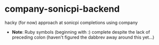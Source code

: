 # company-sonicpi-backend
hacky (for now) approach at sonicpi completions using company



- **Note**: Ruby symbols (beginning with :) complete despite the lack of preceding colon (haven't figured the dabbrev away around this yet...)
